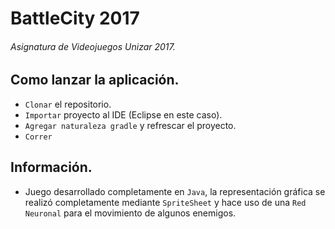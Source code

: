 # **BattleCity 2017**
###### Asignatura de Videojuegos Unizar 2017.

## Como lanzar la aplicación.
- `Clonar` el repositorio.
- `Importar` proyecto al IDE (Eclipse en este caso).
- `Agregar naturaleza gradle` y refrescar el proyecto.
- `Correr`

## Información.
- Juego desarrollado completamente en `Java`, la representación gráfica se realizó completamente mediante `SpriteSheet` y hace uso de una `Red Neuronal` para el movimiento de algunos enemigos.